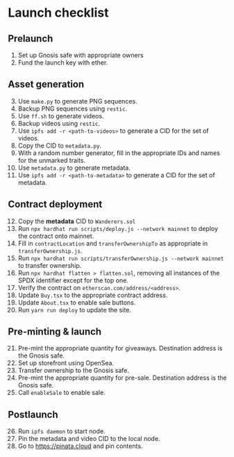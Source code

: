# Launch checklist

## Prelaunch

1. Set up Gnosis safe with appropriate owners
2. Fund the launch key with ether.

## Asset generation

3. Use `make.py` to generate PNG sequences.
4. Backup PNG sequences using `restic`.
5. Use `ff.sh` to generate videos.
6. Backup videos using `restic`.
7. Use `ipfs add -r <path-to-videos>` to generate a CID for the set of videos.
8. Copy the CID to `metadata.py`.
9. With a random number generator, fill in the appropriate IDs and names for the unmarked traits.
10. Use `metadata.py` to generate metadata.
11. Use `ipfs add -r <path-to-metadata>` to generate a CID for the set of metadata.

## Contract deployment

12. Copy the **metadata** CID to `Wanderers.sol`
13. Run `npx hardhat run scripts/deploy.js --network mainnet` to deploy the contract onto mainnet.
14. Fill in `contractLocation` and `transferOwnershipTo` as appropriate in `transferOwnership.js`.
15. Run `npx hardhat run scripts/transferOwnership.js --network mainnet` to transfer ownership.
16. Run `npx hardhat flatten > flatten.sol`, removing all instances of the SPDX identifier except for the top one.
17. Verify the contract on `etherscan.com/address/<address>`.
18. Update `Buy.tsx` to the appropriate contract address.
19. Update `About.tsx` to enable sale buttons.
20. Run `yarn run deploy` to update the site.

## Pre-minting & launch

21. Pre-mint the appropriate quantity for giveaways. Destination address is the Gnosis safe.
22. Set up storefront using OpenSea.
23. Transfer ownership to the Gnosis safe.
24. Pre-mint the appropriate quantity for pre-sale. Destination address is the Gnosis safe.
25. Call `enableSale` to enable sale.

## Postlaunch

26. Run `ipfs daemon` to start node.
27. Pin the metadata and video CID to the local node.
28. Go to https://pinata.cloud and pin contents.